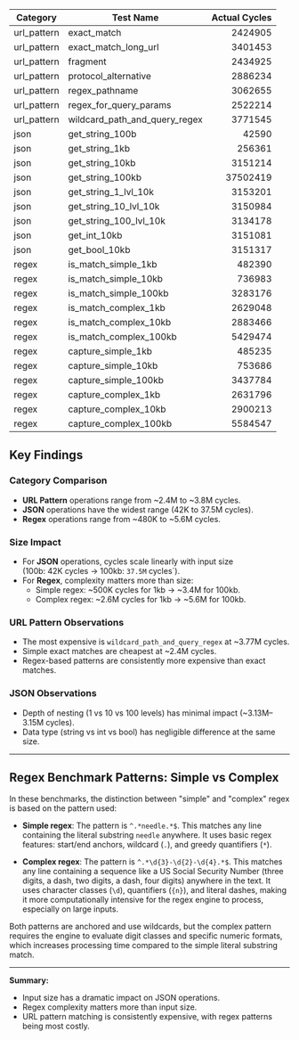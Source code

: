 | Category    | Test Name                     | Actual Cycles |
| ----------- | ----------------------------- | ------------: |
| url_pattern | exact_match                   |       2424905 |
| url_pattern | exact_match_long_url          |       3401453 |
| url_pattern | fragment                      |       2434925 |
| url_pattern | protocol_alternative          |       2886234 |
| url_pattern | regex_pathname                |       3062655 |
| url_pattern | regex_for_query_params        |       2522214 |
| url_pattern | wildcard_path_and_query_regex |       3771545 |
| json        | get_string_100b               |         42590 |
| json        | get_string_1kb                |        256361 |
| json        | get_string_10kb               |       3151214 |
| json        | get_string_100kb              |      37502419 |
| json        | get_string_1_lvl_10k          |       3153201 |
| json        | get_string_10_lvl_10k         |       3150984 |
| json        | get_string_100_lvl_10k        |       3134178 |
| json        | get_int_10kb                  |       3151081 |
| json        | get_bool_10kb                 |       3151317 |
| regex       | is_match_simple_1kb           |        482390 |
| regex       | is_match_simple_10kb          |        736983 |
| regex       | is_match_simple_100kb         |       3283176 |
| regex       | is_match_complex_1kb          |       2629048 |
| regex       | is_match_complex_10kb         |       2883466 |
| regex       | is_match_complex_100kb        |       5429474 |
| regex       | capture_simple_1kb            |        485235 |
| regex       | capture_simple_10kb           |        753686 |
| regex       | capture_simple_100kb          |       3437784 |
| regex       | capture_complex_1kb           |       2631796 |
| regex       | capture_complex_10kb          |       2900213 |
| regex       | capture_complex_100kb         |       5584547 |

## Key Findings

### Category Comparison

- **URL Pattern** operations range from ~2.4M to ~3.8M cycles.
- **JSON** operations have the widest range (42K to 37.5M cycles).
- **Regex** operations range from ~480K to ~5.6M cycles.

### Size Impact

- For **JSON** operations, cycles scale linearly with input size  
  (100b: 42K cycles → 100kb: `37.5M` cycles`).
- For **Regex**, complexity matters more than size:
  - Simple regex: ~500K cycles for 1kb → ~3.4M for 100kb.
  - Complex regex: ~2.6M cycles for 1kb → ~5.6M for 100kb.

### URL Pattern Observations

- The most expensive is `wildcard_path_and_query_regex` at ~3.77M cycles.
- Simple exact matches are cheapest at ~2.4M cycles.
- Regex-based patterns are consistently more expensive than exact matches.

### JSON Observations

- Depth of nesting (1 vs 10 vs 100 levels) has minimal impact (~3.13M–3.15M cycles).
- Data type (string vs int vs bool) has negligible difference at the same size.

---

## Regex Benchmark Patterns: Simple vs Complex

In these benchmarks, the distinction between "simple" and "complex" regex is based on the pattern used:

- **Simple regex**: The pattern is `^.*needle.*$`. This matches any line containing the literal substring `needle` anywhere. It uses basic regex features: start/end anchors, wildcard (`.`), and greedy quantifiers (`*`).

- **Complex regex**: The pattern is `^.*\d{3}-\d{2}-\d{4}.*$`. This matches any line containing a sequence like a US Social Security Number (three digits, a dash, two digits, a dash, four digits) anywhere in the text. It uses character classes (`\d`), quantifiers (`{n}`), and literal dashes, making it more computationally intensive for the regex engine to process, especially on large inputs.

Both patterns are anchored and use wildcards, but the complex pattern requires the engine to evaluate digit classes and specific numeric formats, which increases processing time compared to the simple literal substring match.

---

**Summary:**

- Input size has a dramatic impact on JSON operations.
- Regex complexity matters more than input size.
- URL pattern matching is consistently expensive, with regex patterns being most costly.
